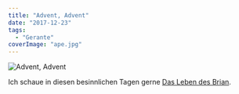 ```yaml
---
title: "Advent, Advent"
date: "2017-12-23"
tags:
  - "Gerante"
coverImage: "ape.jpg"
---
```


![Advent, Advent](/images/mose.jpg)

Ich schaue in diesen besinnlichen Tagen gerne [Das Leben des Brian](https://www.youtube.com/watch?v=0bkIbZ7o5P4).
